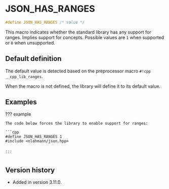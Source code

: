 # JSON_HAS_RANGES

```cpp
#define JSON_HAS_RANGES /* value */
```

This macro indicates whether the standard library has any support for ranges. Implies support for concepts.
Possible values are `1` when supported or `0` when unsupported.

## Default definition

The default value is detected based on the preprocessor macro `#!cpp __cpp_lib_ranges`.

When the macro is not defined, the library will define it to its default value.

## Examples

??? example

    The code below forces the library to enable support for ranges:

    ```cpp
    #define JSON_HAS_RANGES 1
    #include <nlohmann/json.hpp>

    ...
    ```

## Version history

- Added in version 3.11.0.
